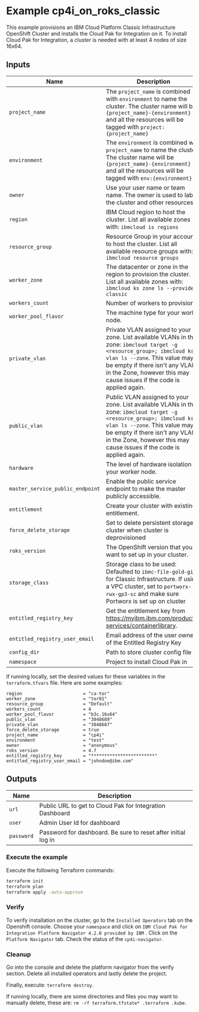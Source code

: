 # Example cp4i_on_roks_classic
This example provisions an IBM Cloud Platform Classic Infrastructure OpenShift Cluster and installs the Cloud Pak for Integration on it.  To install Cloud Pak for Integration, a cluster is needed with at least 4 nodes of size 16x64.

## Inputs

| Name                               | Description  | Default                     | Required |
| ---------------------------------- | ----- | --------------------------- | -------- |
| `project_name`                       | The `project_name` is combined with `environment` to name the cluster. The cluster name will be `{project_name}-{environment}` and all the resources will be tagged with `project:{project_name}`|         `cp4i`                    | No       |
| `environment`                      | The `environment` is combined with `project_name` to name the cluster. The cluster name will be `{project_name}-{environment}` and all the resources will be tagged with `env:{environment}`    | `dev`                   | No       |
| `owner`                            | Use your user name or team name. The owner is used to label the cluster and other resources  | `anonymous`                 | No      |
| `region`                           | IBM Cloud region to host the cluster. List all available zones with: `ibmcloud is regions`    | `us-south`                  | No       |
| `resource_group`                   | Resource Group in your account to host the cluster. List all available resource groups with: `ibmcloud resource groups`     | `Default`         | No       |
| `worker_zone`                       | The datacenter or zone in the region to provision the cluster. List all available zones with: `ibmcloud ks zone ls --provider classic`   | `dal10`                     | No       |
| `workers_count`                       | Number of workers to provision.   | 4                     | No       |
| `worker_pool_flavor`                       | The machine type for your worker node.   | `b3c.16x64`                     | No       |
| `private_vlan`              | Private VLAN assigned to your zone. List available VLANs in the zone: `ibmcloud target -g <resource_group>; ibmcloud ks vlan ls --zone`. This value may be empty if there isn't any VLAN in the Zone, however this may cause issues if the code is applied again. |                             | No       |
| `public_vlan`               | Public VLAN assigned to your zone. List available VLANs in the zone: `ibmcloud target -g <resource_group>; ibmcloud ks vlan ls --zone`. This value may be empty if there isn't any VLAN in the Zone, however this may cause issues if the code is applied again.   |                             | No       |
| `hardware`               | The level of hardware isolation for your worker node.  |             `shared`                | No       |
| `master_service_public_endpoint`               | Enable the public service endpoint to make the master publicly accessible.|             true                | No       |
| `entitlement`               | Create your cluster with existing entitlement.|             true                | No       |
| `force_delete_storage`               | Set to delete persistent storage of cluster when cluster is deprovisioned   |             true                | No       |
| `roks_version`               | The OpenShift version that you want to set up in your cluster. |             true                | No       |
| `storage_class`                   | Storage class to be used: Defaulted to `ibmc-file-gold-gid` for Classic Infrastructure. If using a VPC cluster, set to `portworx-rwx-gp3-sc` and make sure Portworx is set up on cluster  | `ibmc-file-gold-gid`         | No       |
| `entitled_registry_key`            | Get the entitlement key from https://myibm.ibm.com/products-services/containerlibrary.   |                             | Yes      |
| `entitled_registry_user_email`     | Email address of the user owner of the Entitled Registry Key   |                             | Yes      |
| `config_dir`     | Path to store cluster config file |       `./.kube/config`                      | No      |
| `namespace`     | Project to install Cloud Pak in |       `cp4i`                      | No      |

If running locally, set the desired values for these variables in the `terraform.tfvars` file.  Here are some examples:

```hcl
region                       = "ca-tor"
worker_zone                  = "tor01"
resource_group               = "Default"
workers_count                = 4
worker_pool_flavor           = "b3c.16x64"
public_vlan                  = "3048689"
private_vlan                 = "3048687"
force_delete_storage         = true
project_name                 = "cp4i"
environment                  = "test"
owner                        = "anonymous"
roks_version                 = 4.7
entitled_registry_key        = "************************"
entitled_registry_user_email = "johndoe@ibm.com"
```

## Outputs

| Name                               | Description |
| ---------------------------------- | -----
| `url`                       | Public URL to get to Cloud Pak for Integration Dashboard
| `user`                   | Admin User Id for dashboard
| `password`                   | Password for dashboard.  Be sure to reset after initial log in

### Execute the example

Execute the following Terraform commands:

```bash
terraform init
terraform plan
terraform apply -auto-approve
```

### Verify

To verify installation on the cluster, go to the `Installed Operators` tab on the Openshift console. Choose your `namespace` and click on `IBM Cloud Pak for Integration Platform Navigator 4.2.0 provided by IBM` . Click on the `Platform Navigator` tab. Check the status of the `cp4i-navigator`.

### Cleanup

Go into the console and delete the platform navigator from the verify section. Delete all installed operators and lastly delete the project.

Finally, execute: `terraform destroy`.

If running locally, there are some directories and files you may want to manually delete, these are: `rm -rf terraform.tfstate* .terraform .kube`.
